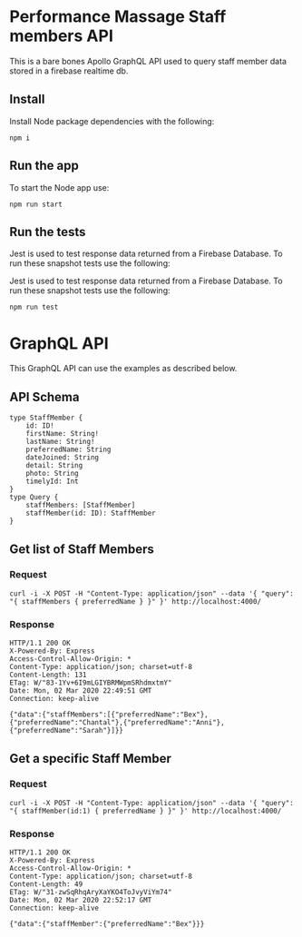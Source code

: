 # Performance Massage Staff members API
This is a bare bones Apollo GraphQL API used to query staff member data stored in a firebase realtime db.

## Install
Install Node package dependencies with the following:

    npm i

## Run the app
To start the Node app use:

    npm run start

## Run the tests
Jest is used to test response data returned from a Firebase Database. To run these snapshot tests use the following:

Jest is used to test response data returned from a Firebase Database. To run these snapshot tests use the following:

    npm run test

# GraphQL API

This GraphQL API can use the examples as described below.

## API Schema

    type StaffMember {
        id: ID!
        firstName: String!
        lastName: String!
        preferredName: String
        dateJoined: String
        detail: String
        photo: String
        timelyId: Int
    }
    type Query {
        staffMembers: [StaffMember]
        staffMember(id: ID): StaffMember
    }

## Get list of Staff Members

### Request

    curl -i -X POST -H "Content-Type: application/json" --data '{ "query": "{ staffMembers { preferredName } }" }' http://localhost:4000/

### Response

    HTTP/1.1 200 OK
    X-Powered-By: Express
    Access-Control-Allow-Origin: *
    Content-Type: application/json; charset=utf-8
    Content-Length: 131
    ETag: W/"83-1Yv+6I9mLGIYBRMWpmSRhdmxtmY"
    Date: Mon, 02 Mar 2020 22:49:51 GMT
    Connection: keep-alive

    {"data":{"staffMembers":[{"preferredName":"Bex"},{"preferredName":"Chantal"},{"preferredName":"Anni"},{"preferredName":"Sarah"}]}}

## Get a specific Staff Member

### Request

    curl -i -X POST -H "Content-Type: application/json" --data '{ "query": "{ staffMember(id:1) { preferredName } }" }' http://localhost:4000/

### Response

    HTTP/1.1 200 OK
    X-Powered-By: Express
    Access-Control-Allow-Origin: *
    Content-Type: application/json; charset=utf-8
    Content-Length: 49
    ETag: W/"31-zwSqRhqAryXaYKO4ToJvyViYm74"
    Date: Mon, 02 Mar 2020 22:52:17 GMT
    Connection: keep-alive

    {"data":{"staffMember":{"preferredName":"Bex"}}}
